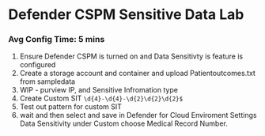 # Defender CSPM Sensitive Data Lab

### Avg Config Time: 5 mins

1. Ensure Defender CSPM is turned on and Data Sensitivty is feature is configured
2. Create a storage account and container and upload Patientoutcomes.txt from sampledata
3. WIP - purview IP, and Sensitive Infromation type 
4. Create Custom SIT
``` \d{4}-\d{4}-\d{2}\d{2}\d{2}$ ```
5. Test out pattern for custom SIT
6. wait and then select and save in Defender for Cloud Enviroment Settings Data Sensitivity under Custom choose Medical Record Number.